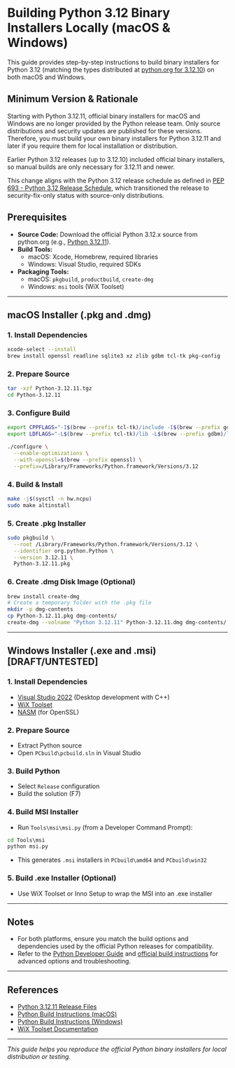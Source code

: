 # Building Python 3.12 Binary Installers Locally (macOS & Windows)

This guide provides step-by-step instructions to build binary installers for Python 3.12 (matching the types distributed at [python.org for 3.12.10](https://www.python.org/downloads/release/python-31210/)) on both macOS and Windows.

## Minimum Version & Rationale

Starting with Python 3.12.11, official binary installers for macOS and Windows are no longer provided by the Python release team. Only source distributions and security updates are published for these versions. Therefore, you must build your own binary installers for Python 3.12.11 and later if you require them for local installation or distribution.

Earlier Python 3.12 releases (up to 3.12.10) included official binary installers, so manual builds are only necessary for 3.12.11 and newer.

This change aligns with the Python 3.12 release schedule as defined in [PEP 693 - Python 3.12 Release Schedule](https://peps.python.org/pep-0693/), which transitioned the release to security-fix-only status with source-only distributions.

## Prerequisites

- **Source Code:** Download the official Python 3.12.x source from python.org (e.g., [Python 3.12.11](https://www.python.org/ftp/python/3.12.11/Python-3.12.11.tgz)).
- **Build Tools:**
  - macOS: Xcode, Homebrew, required libraries
  - Windows: Visual Studio, required SDKs
- **Packaging Tools:**
  - macOS: `pkgbuild`, `productbuild`, `create-dmg`
  - Windows: `msi` tools (WiX Toolset)

---

## macOS Installer (.pkg and .dmg)

### 1. Install Dependencies
```sh
xcode-select --install
brew install openssl readline sqlite3 xz zlib gdbm tcl-tk pkg-config
```

### 2. Prepare Source
```sh
tar -xzf Python-3.12.11.tgz
cd Python-3.12.11
```

### 3. Configure Build
```sh
export CPPFLAGS="-I$(brew --prefix tcl-tk)/include -I$(brew --prefix gdbm)/include"
export LDFLAGS="-L$(brew --prefix tcl-tk)/lib -L$(brew --prefix gdbm)/lib"

./configure \
  --enable-optimizations \
  --with-openssl=$(brew --prefix openssl) \
  --prefix=/Library/Frameworks/Python.framework/Versions/3.12
```

### 4. Build & Install
```sh
make -j$(sysctl -n hw.ncpu)
sudo make altinstall
```

### 5. Create .pkg Installer
```sh
sudo pkgbuild \
  --root /Library/Frameworks/Python.framework/Versions/3.12 \
  --identifier org.python.Python \
  --version 3.12.11 \
  Python-3.12.11.pkg
```

### 6. Create .dmg Disk Image (Optional)
```sh
brew install create-dmg
# Create a temporary folder with the .pkg file
mkdir -p dmg-contents
cp Python-3.12.11.pkg dmg-contents/
create-dmg --volname "Python 3.12.11" Python-3.12.11.dmg dmg-contents/
```

---

## Windows Installer (.exe and .msi) [DRAFT/UNTESTED]

### 1. Install Dependencies
- [Visual Studio 2022](https://visualstudio.microsoft.com/) (Desktop development with C++)
- [WiX Toolset](https://wixtoolset.org/)
- [NASM](https://www.nasm.us/) (for OpenSSL)

### 2. Prepare Source
- Extract Python source
- Open `PCbuild\pcbuild.sln` in Visual Studio

### 3. Build Python
- Select `Release` configuration
- Build the solution (F7)

### 4. Build MSI Installer
- Run `Tools\msi\msi.py` (from a Developer Command Prompt):
```cmd
cd Tools\msi
python msi.py
```
- This generates `.msi` installers in `PCbuild\amd64` and `PCbuild\win32`

### 5. Build .exe Installer (Optional)
- Use WiX Toolset or Inno Setup to wrap the MSI into an .exe installer

---

## Notes
- For both platforms, ensure you match the build options and dependencies used by the official Python releases for compatibility.
- Refer to the [Python Developer Guide](https://devguide.python.org/) and [official build instructions](https://github.com/python/cpython/blob/main/README.rst) for advanced options and troubleshooting.

---

## References
- [Python 3.12.11 Release Files](https://www.python.org/downloads/release/python-31211/)
- [Python Build Instructions (macOS)](https://devguide.python.org/getting-started/setup-building/#macos)
- [Python Build Instructions (Windows)](https://devguide.python.org/getting-started/setup-building/#windows)
- [WiX Toolset Documentation](https://wixtoolset.org/documentation/)

---

*This guide helps you reproduce the official Python binary installers for local distribution or testing.*
